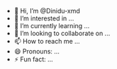 - 👋 Hi, I’m @Dinidu-xmd
- 👀 I’m interested in ...
- 🌱 I’m currently learning ...
- 💞️ I’m looking to collaborate on ...
- 📫 How to reach me ...
- 😄 Pronouns: ...
- ⚡ Fun fact: ...

<!---
Dinidu-xmd/Dinidu-xmd is a ✨ special ✨ repository because its `README.md` (this file) appears on your GitHub profile.
You can click the Preview link to take a look at your changes.
--->
